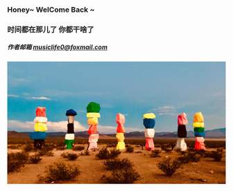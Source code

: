 ###  Honey~ WelCome Back ~
###  时间都在那儿了 你都干啥了  
##### 作者邮箱  musiclife0@foxmail.com
![](images/color.jpg)